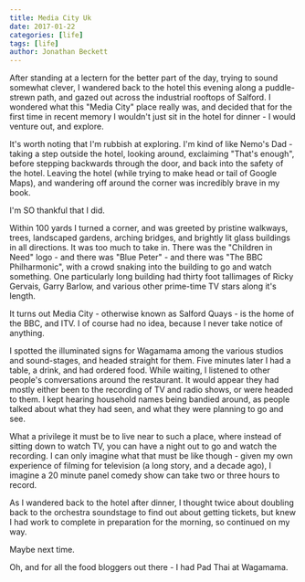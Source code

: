 ```yaml
---
title: Media City Uk
date: 2017-01-22
categories: [life]
tags: [life]
author: Jonathan Beckett
---
```


After standing at a lectern for the better part of the day, trying to sound somewhat clever, I wandered back to the hotel this evening along a puddle-strewn path, and gazed out across the industrial rooftops of Salford. I wondered what this "Media City" place really was, and decided that for the first time in recent memory I wouldn't just sit in the hotel for dinner - I would venture out, and explore.

It's worth noting that I'm rubbish at exploring. I'm kind of like Nemo's Dad - taking a step outside the hotel, looking around, exclaiming "That's enough", before stepping backwards through the door, and back into the safety of the hotel. Leaving the hotel (while trying to make head or tail of Google Maps), and wandering off around the corner was incredibly brave in my book.

I'm SO thankful that I did.

Within 100 yards I turned a corner, and was greeted by pristine walkways, trees, landscaped gardens, arching bridges, and brightly lit glass buildings in all directions. It was too much to take in. There was the "Children in Need" logo - and there was "Blue Peter" - and there was "The BBC Philharmonic", with a crowd snaking into the building to go and watch something. One particularly long building had thirty foot tallimages of Ricky Gervais, Garry Barlow, and various other prime-time TV stars along it's length.

It turns out Media City - otherwise known as Salford Quays - is the home of the BBC, and ITV. I of course had no idea, because I never take notice of anything.

I spotted the illuminated signs for Wagamama among the various studios and sound-stages, and headed straight for them. Five minutes later I had a table, a drink, and had ordered food. While waiting, I listened to other people's conversations around the restaurant. It would appear they had mostly either been to the recording of TV and radio shows, or were headed to them. I kept hearing household names being bandied around, as people talked about what they had seen, and what they were planning to go and see.

What a privilege it must be to live near to such a place, where instead of sitting down to watch TV, you can have a night out to go and watch the recording. I can only imagine what that must be like though - given my own experience of filming for television (a long story, and a decade ago), I imagine a 20 minute panel comedy show can take two or three hours to record.

As I wandered back to the hotel after dinner, I thought twice about doubling back to the orchestra soundstage to find out about getting tickets, but knew I had work to complete in preparation for the morning, so continued on my way.

Maybe next time.

Oh, and for all the food bloggers out there - I had Pad Thai at Wagamama.